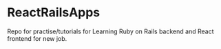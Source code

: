# ReactRailsApps

Repo for practise/tutorials for Learning Ruby on Rails backend and React frontend for new job.
